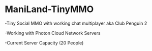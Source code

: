 # ManiLand-TinyMMO
-Tiny Social MMO with working chat multiplayer aka Club Penguin 2

-Working with Photon Cloud Network Servers 

-Current Server Capacity (20 People)
